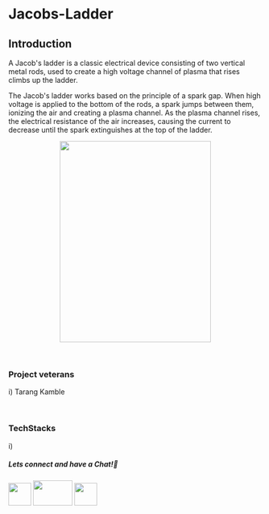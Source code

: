 # Jacobs-Ladder

## Introduction

A Jacob's ladder is a classic electrical device consisting of two vertical metal rods, used to create a high voltage channel of plasma that rises climbs up the ladder.

The Jacob's ladder works based on the principle of a spark gap. When high voltage is applied to the bottom of the rods, a spark jumps between them, ionizing the air and creating a plasma channel. As the plasma channel rises, the electrical resistance of the air increases, causing the current to decrease until the spark extinguishes at the top of the ladder.


<p align="center">
<img src="https://user-images.githubusercontent.com/26748554/233775695-1f85a268-5c0d-4977-998d-40e03129be87.png" width ="300" height="400">
</p>

&nbsp;

### Project veterans
i) Tarang Kamble

&nbsp;

### TechStacks
i)  

##### Lets connect and have a Chat!💬
<a href="https://www.instagram.com/electronicsclubiitg/?hl=en" ><img src="https://upload.wikimedia.org/wikipedia/commons/a/a5/Instagram_icon.png" width="45" height="45"></a>
<a href="https://www.facebook.com/electronics.iitg/"><img src="https://1000logos.net/wp-content/uploads/2021/04/Facebook-logo.png" width="78" height="50"></a>
<a href="https://www.reddit.com/r/ElectronicsClubIITG/"><img src="https://www.pngkit.com/png/full/0-7757_reddit-logo-reddit-icon-png.png" width="45" height="45"></a>
